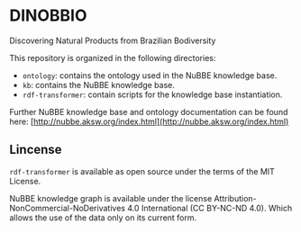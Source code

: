 # DINOBBIO
Discovering Natural Products from Brazilian Bodiversity


This repository is organized in the following directories:

* ``ontology``: contains the ontology used in the NuBBE knowledge base.
* ``kb``: contains the NuBBE knowledge base.
* ``rdf-transformer``: contain scripts for the knowledge base instantiation.

Further NuBBE knowledge base and ontology documentation can be found here: [http://nubbe.aksw.org/index.html](http://nubbe.aksw.org/index.html)

## Lincense

`rdf-transformer` is available as open source under the terms of the MIT License.

NuBBE knowledge graph is available under the license Attribution-NonCommercial-NoDerivatives 4.0 International (CC BY-NC-ND 4.0). Which allows the use of the data only on its current form.
